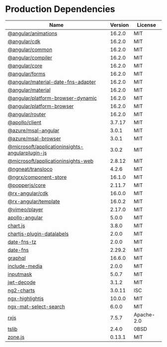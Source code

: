 # Production Dependencies

  | Name | Version | License |
  | ---- | ------- | ------- |
  | [@angular/animations](https://github.com/angular/angular) | 16.2.0 | MIT |
| [@angular/cdk](https://github.com/angular/components) | 16.2.0 | MIT |
| [@angular/common](https://github.com/angular/angular) | 16.2.0 | MIT |
| [@angular/compiler](https://github.com/angular/angular) | 16.2.0 | MIT |
| [@angular/core](https://github.com/angular/angular) | 16.2.0 | MIT |
| [@angular/forms](https://github.com/angular/angular) | 16.2.0 | MIT |
| [@angular/material-date-fns-adapter](https://github.com/angular/components) | 16.2.0 | MIT |
| [@angular/material](https://github.com/angular/components) | 16.2.0 | MIT |
| [@angular/platform-browser-dynamic](https://github.com/angular/angular) | 16.2.0 | MIT |
| [@angular/platform-browser](https://github.com/angular/angular) | 16.2.0 | MIT |
| [@angular/router](https://github.com/angular/angular) | 16.2.0 | MIT |
| [@apollo/client](https://github.com/apollographql/apollo-client) | 3.7.17 | MIT |
| [@azure/msal-angular](https://github.com/AzureAD/microsoft-authentication-library-for-js) | 3.0.1 | MIT |
| [@azure/msal-browser](https://github.com/AzureAD/microsoft-authentication-library-for-js) | 3.0.1 | MIT |
| [@microsoft/applicationinsights-angularplugin-js](https://github.com/microsoft/applicationinsights-angularplugin-js) | 3.0.2 | MIT |
| [@microsoft/applicationinsights-web](https://github.com/microsoft/ApplicationInsights-JS) | 2.8.12 | MIT |
| [@ngneat/transloco](https://github.com/ngneat/transloco) | 4.2.6 | MIT |
| [@ngrx/component-store](https://github.com/ngrx/platform) | 16.1.0 | MIT |
| [@popperjs/core](https://github.com/popperjs/popper-core) | 2.11.7 | MIT |
| [@rx-angular/cdk](https://github.com/rx-angular/rx-angular) | 16.0.0 | MIT |
| [@rx-angular/template](https://github.com/rx-angular/rx-angular) | 16.0.2 | MIT |
| [@vimeo/player](https://github.com/vimeo/player.js) | 2.17.0 | MIT |
| [apollo-angular](https://github.com/kamilkisiela/apollo-angular) | 5.0.0 | MIT |
| [chart.js](https://github.com/chartjs/Chart.js) | 3.8.0 | MIT |
| [chartjs-plugin-datalabels](https://github.com/chartjs/chartjs-plugin-datalabels) | 2.0.0 | MIT |
| [date-fns-tz](https://github.com/marnusw/date-fns-tz) | 2.0.0 | MIT |
| [date-fns](https://github.com/date-fns/date-fns) | 2.29.2 | MIT |
| [graphql](https://github.com/graphql/graphql-js) | 16.6.0 | MIT |
| [include-media](https://github.com/eduardoboucas/include-media) | 2.0.0 | MIT |
| [inputmask](https://github.com/RobinHerbots/Inputmask) | 5.0.7 | MIT |
| [jwt-decode](https://github.com/auth0/jwt-decode) | 3.1.2 | MIT |
| [ng2-charts](https://github.com/valor-software/ng2-charts) | 3.0.11 | ISC |
| [ngx-highlightjs](https://github.com/murhafsousli/ngx-highlightjs) | 10.0.0 | MIT |
| [ngx-mat-select-search](https://github.com/bithost-gmbh/ngx-mat-select-search) | 6.0.0 | MIT |
| [rxjs](https://github.com/reactivex/rxjs) | 7.5.7 | Apache-2.0 |
| [tslib](https://github.com/Microsoft/tslib) | 2.4.0 | 0BSD |
| [zone.js](https://github.com/angular/angular) | 0.13.1 | MIT |
